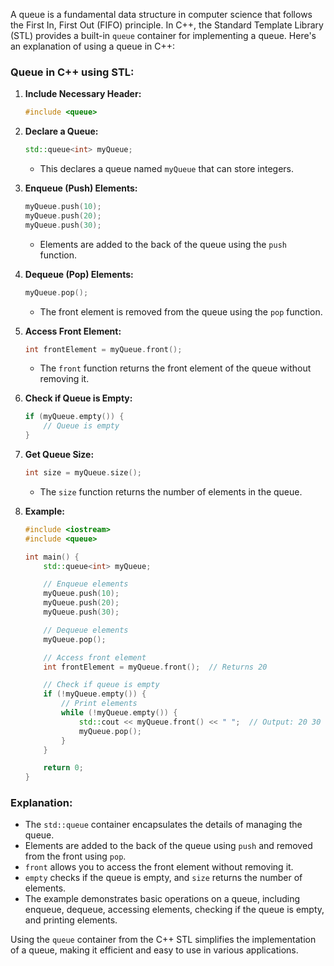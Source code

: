 A queue is a fundamental data structure in computer science that follows the First In, First Out (FIFO) principle. In C++, the Standard Template Library (STL) provides a built-in `queue` container for implementing a queue. Here's an explanation of using a queue in C++:

### Queue in C++ using STL:

1. **Include Necessary Header:**
   ```cpp
   #include <queue>
   ```

2. **Declare a Queue:**
   ```cpp
   std::queue<int> myQueue;
   ```
   - This declares a queue named `myQueue` that can store integers.

3. **Enqueue (Push) Elements:**
   ```cpp
   myQueue.push(10);
   myQueue.push(20);
   myQueue.push(30);
   ```
   - Elements are added to the back of the queue using the `push` function.

4. **Dequeue (Pop) Elements:**
   ```cpp
   myQueue.pop();
   ```
   - The front element is removed from the queue using the `pop` function.

5. **Access Front Element:**
   ```cpp
   int frontElement = myQueue.front();
   ```
   - The `front` function returns the front element of the queue without removing it.

6. **Check if Queue is Empty:**
   ```cpp
   if (myQueue.empty()) {
       // Queue is empty
   }
   ```

7. **Get Queue Size:**
   ```cpp
   int size = myQueue.size();
   ```
   - The `size` function returns the number of elements in the queue.

8. **Example:**
   ```cpp
   #include <iostream>
   #include <queue>

   int main() {
       std::queue<int> myQueue;

       // Enqueue elements
       myQueue.push(10);
       myQueue.push(20);
       myQueue.push(30);

       // Dequeue elements
       myQueue.pop();

       // Access front element
       int frontElement = myQueue.front();  // Returns 20

       // Check if queue is empty
       if (!myQueue.empty()) {
           // Print elements
           while (!myQueue.empty()) {
               std::cout << myQueue.front() << " ";  // Output: 20 30
               myQueue.pop();
           }
       }

       return 0;
   }
   ```

### Explanation:

- The `std::queue` container encapsulates the details of managing the queue.
- Elements are added to the back of the queue using `push` and removed from the front using `pop`.
- `front` allows you to access the front element without removing it.
- `empty` checks if the queue is empty, and `size` returns the number of elements.
- The example demonstrates basic operations on a queue, including enqueue, dequeue, accessing elements, checking if the queue is empty, and printing elements.

Using the `queue` container from the C++ STL simplifies the implementation of a queue, making it efficient and easy to use in various applications.
